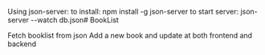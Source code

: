 Using json-server:
to install:
    npm install -g json-server
to start server:
  json-server --watch db.json# BookList








Fetch booklist from json
Add a new book and update at both frontend and backend
